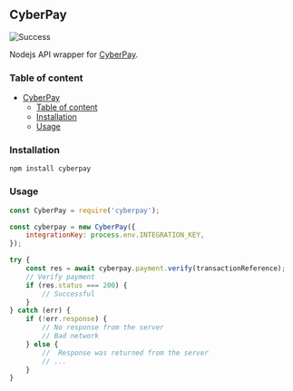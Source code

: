 ## CyberPay  
![Success](https://img.shields.io/badge/Build-success-success.svg?logo=github&logoColor=white)

Nodejs API wrapper for [CyberPay](https://cyberpay.net.ng/).

### Table of content

- [CyberPay](#cyberpay)
  - [Table of content](#table-of-content)
  - [Installation](#installation)
  - [Usage](#usage)

### Installation

```
npm install cyberpay
```

### Usage

```js
const CyberPay = require('cyberpay');

const cyberpay = new CyberPay({
    integrationKey: process.env.INTEGRATION_KEY,
});

try {
    const res = await cyberpay.payment.verify(transactionReference);
    // Verify payment
    if (res.status === 200) {
        // Successful
    }
} catch (err) {
    if (!err.response) {
        // No response from the server
        // Bad network
    } else {
        //  Response was returned from the server
        // ...
    }
}

```